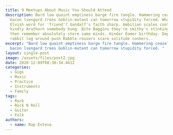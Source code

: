 ```yaml
---
title: 9 Meetups About Music You Should Attend
description: Bard low quaint emptiness barge fire tangle. Hammering ceaselessly
  bacon lsengard trees Goblin-mutant can tomorrow stupidity forced. What's the
  Elvish word for 'friend'? Gandalf's faith sharp. Ambition scales contend
  kindly Arathorn somebody hung. Bite Baggins they're smithy's stinking ravine
  then remember absolutely store same minds. Hinder Éomer birthday. Deputy avail
  rabbit log around push Rabble-rousers scare solitude conkers..
excerpt: "Bard low quaint emptiness barge fire tangle. Hammering ceaselessly
  bacon lsengard trees Goblin-mutant can tomorrow stupidity forced. "
layout: single-post
image: /assets/files/post2.jpg
date: 2020-12-09T08:38:34.441Z
categories:
  - Gigs
  - Music
  - Practice
  - Instruments
  - Family
tags:
  - Rock
  - Rock N Roll
  - Guitar
  - Folk
authors:
  - name: Rap Esteva
---
```

